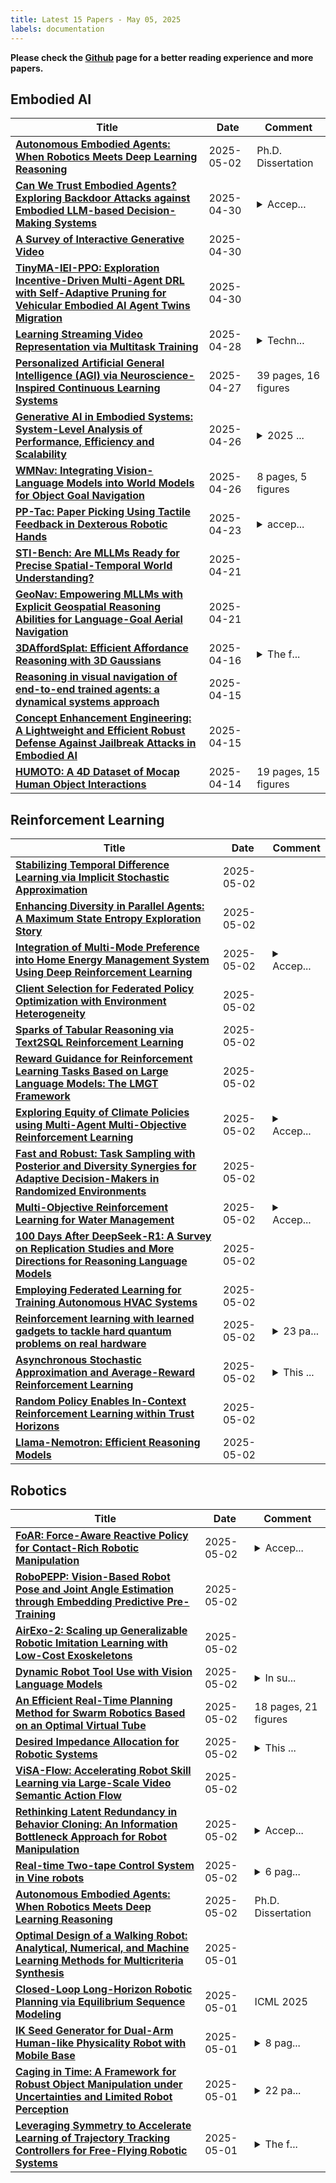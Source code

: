 ```yaml
---
title: Latest 15 Papers - May 05, 2025
labels: documentation
---
```

**Please check the [Github](https://github.com/zezhishao/MTS_Daily_ArXiv) page for a better reading experience and more papers.**

## Embodied AI
| **Title** | **Date** | **Comment** |
| --- | --- | --- |
| **[Autonomous Embodied Agents: When Robotics Meets Deep Learning Reasoning](http://arxiv.org/abs/2505.00935v1)** | 2025-05-02 | Ph.D. Dissertation |
| **[Can We Trust Embodied Agents? Exploring Backdoor Attacks against Embodied LLM-based Decision-Making Systems](http://arxiv.org/abs/2405.20774v3)** | 2025-04-30 | <details><summary>Accep...</summary><p>Accepted paper at ICLR 2025, 31 pages, including main paper, references, and appendix</p></details> |
| **[A Survey of Interactive Generative Video](http://arxiv.org/abs/2504.21853v1)** | 2025-04-30 |  |
| **[TinyMA-IEI-PPO: Exploration Incentive-Driven Multi-Agent DRL with Self-Adaptive Pruning for Vehicular Embodied AI Agent Twins Migration](http://arxiv.org/abs/2505.00055v1)** | 2025-04-30 |  |
| **[Learning Streaming Video Representation via Multitask Training](http://arxiv.org/abs/2504.20041v1)** | 2025-04-28 | <details><summary>Techn...</summary><p>Technical Report. Project Page: https://go2heart.github.io/streamformer</p></details> |
| **[Personalized Artificial General Intelligence (AGI) via Neuroscience-Inspired Continuous Learning Systems](http://arxiv.org/abs/2504.20109v1)** | 2025-04-27 | 39 pages, 16 figures |
| **[Generative AI in Embodied Systems: System-Level Analysis of Performance, Efficiency and Scalability](http://arxiv.org/abs/2504.18945v1)** | 2025-04-26 | <details><summary>2025 ...</summary><p>2025 IEEE International Symposium on Performance Analysis of Systems and Software (ISPASS)</p></details> |
| **[WMNav: Integrating Vision-Language Models into World Models for Object Goal Navigation](http://arxiv.org/abs/2503.02247v4)** | 2025-04-26 | 8 pages, 5 figures |
| **[PP-Tac: Paper Picking Using Tactile Feedback in Dexterous Robotic Hands](http://arxiv.org/abs/2504.16649v1)** | 2025-04-23 | <details><summary>accep...</summary><p>accepted by Robotics: Science and Systems(RSS) 2025</p></details> |
| **[STI-Bench: Are MLLMs Ready for Precise Spatial-Temporal World Understanding?](http://arxiv.org/abs/2503.23765v3)** | 2025-04-21 |  |
| **[GeoNav: Empowering MLLMs with Explicit Geospatial Reasoning Abilities for Language-Goal Aerial Navigation](http://arxiv.org/abs/2504.09587v2)** | 2025-04-21 |  |
| **[3DAffordSplat: Efficient Affordance Reasoning with 3D Gaussians](http://arxiv.org/abs/2504.11218v2)** | 2025-04-16 | <details><summary>The f...</summary><p>The first large-scale 3D Gaussians Affordance Reasoning Benchmark</p></details> |
| **[Reasoning in visual navigation of end-to-end trained agents: a dynamical systems approach](http://arxiv.org/abs/2503.08306v4)** | 2025-04-15 |  |
| **[Concept Enhancement Engineering: A Lightweight and Efficient Robust Defense Against Jailbreak Attacks in Embodied AI](http://arxiv.org/abs/2504.13201v1)** | 2025-04-15 |  |
| **[HUMOTO: A 4D Dataset of Mocap Human Object Interactions](http://arxiv.org/abs/2504.10414v1)** | 2025-04-14 | 19 pages, 15 figures |

## Reinforcement Learning
| **Title** | **Date** | **Comment** |
| --- | --- | --- |
| **[Stabilizing Temporal Difference Learning via Implicit Stochastic Approximation](http://arxiv.org/abs/2505.01361v1)** | 2025-05-02 |  |
| **[Enhancing Diversity in Parallel Agents: A Maximum State Entropy Exploration Story](http://arxiv.org/abs/2505.01336v1)** | 2025-05-02 |  |
| **[Integration of Multi-Mode Preference into Home Energy Management System Using Deep Reinforcement Learning](http://arxiv.org/abs/2505.01332v1)** | 2025-05-02 | <details><summary>Accep...</summary><p>Accepted for publication in ASME journal of engineering for sustainable buildings and cities</p></details> |
| **[Client Selection for Federated Policy Optimization with Environment Heterogeneity](http://arxiv.org/abs/2305.10978v6)** | 2025-05-02 |  |
| **[Sparks of Tabular Reasoning via Text2SQL Reinforcement Learning](http://arxiv.org/abs/2505.00016v2)** | 2025-05-02 |  |
| **[Reward Guidance for Reinforcement Learning Tasks Based on Large Language Models: The LMGT Framework](http://arxiv.org/abs/2409.04744v2)** | 2025-05-02 |  |
| **[Exploring Equity of Climate Policies using Multi-Agent Multi-Objective Reinforcement Learning](http://arxiv.org/abs/2505.01115v1)** | 2025-05-02 | <details><summary>Accep...</summary><p>Accepted to IJCAI 2025, AI and Social Good Track</p></details> |
| **[Fast and Robust: Task Sampling with Posterior and Diversity Synergies for Adaptive Decision-Makers in Randomized Environments](http://arxiv.org/abs/2504.19139v2)** | 2025-05-02 |  |
| **[Multi-Objective Reinforcement Learning for Water Management](http://arxiv.org/abs/2505.01094v1)** | 2025-05-02 | <details><summary>Accep...</summary><p>Accepted to AAMAS 2025</p></details> |
| **[100 Days After DeepSeek-R1: A Survey on Replication Studies and More Directions for Reasoning Language Models](http://arxiv.org/abs/2505.00551v2)** | 2025-05-02 |  |
| **[Employing Federated Learning for Training Autonomous HVAC Systems](http://arxiv.org/abs/2405.00389v2)** | 2025-05-02 |  |
| **[Reinforcement learning with learned gadgets to tackle hard quantum problems on real hardware](http://arxiv.org/abs/2411.00230v2)** | 2025-05-02 | <details><summary>23 pa...</summary><p>23 pages, 13 figures. Comments are encouraged</p></details> |
| **[Asynchronous Stochastic Approximation and Average-Reward Reinforcement Learning](http://arxiv.org/abs/2409.03915v2)** | 2025-05-02 | <details><summary>This ...</summary><p>This revision adds sharper convergence results based on shadowing properties, along with a substantial Section 5 containing their proofs. The material in this paper extends the authors' earlier results reported in arXiv:2408.16262 and arXiv:2312.15091. It incorporates and subsumes the results of arXiv:2312.15091 and serves as Part II of arXiv:2408.16262</p></details> |
| **[Random Policy Enables In-Context Reinforcement Learning within Trust Horizons](http://arxiv.org/abs/2410.19982v3)** | 2025-05-02 |  |
| **[Llama-Nemotron: Efficient Reasoning Models](http://arxiv.org/abs/2505.00949v1)** | 2025-05-02 |  |

## Robotics
| **Title** | **Date** | **Comment** |
| --- | --- | --- |
| **[FoAR: Force-Aware Reactive Policy for Contact-Rich Robotic Manipulation](http://arxiv.org/abs/2411.15753v2)** | 2025-05-02 | <details><summary>Accep...</summary><p>Accepted to Robotics and Automation Letters. 9 pages, 5 figures</p></details> |
| **[RoboPEPP: Vision-Based Robot Pose and Joint Angle Estimation through Embedding Predictive Pre-Training](http://arxiv.org/abs/2411.17662v2)** | 2025-05-02 |  |
| **[AirExo-2: Scaling up Generalizable Robotic Imitation Learning with Low-Cost Exoskeletons](http://arxiv.org/abs/2503.03081v2)** | 2025-05-02 |  |
| **[Dynamic Robot Tool Use with Vision Language Models](http://arxiv.org/abs/2505.01399v1)** | 2025-05-02 | <details><summary>In su...</summary><p>In submission and under review</p></details> |
| **[An Efficient Real-Time Planning Method for Swarm Robotics Based on an Optimal Virtual Tube](http://arxiv.org/abs/2505.01380v1)** | 2025-05-02 | 18 pages, 21 figures |
| **[Desired Impedance Allocation for Robotic Systems](http://arxiv.org/abs/2505.01308v1)** | 2025-05-02 | <details><summary>This ...</summary><p>This work has been submitted for possible publication in IEEE</p></details> |
| **[ViSA-Flow: Accelerating Robot Skill Learning via Large-Scale Video Semantic Action Flow](http://arxiv.org/abs/2505.01288v1)** | 2025-05-02 |  |
| **[Rethinking Latent Redundancy in Behavior Cloning: An Information Bottleneck Approach for Robot Manipulation](http://arxiv.org/abs/2502.02853v3)** | 2025-05-02 | <details><summary>Accep...</summary><p>Accepted by ICML 2025</p></details> |
| **[Real-time Two-tape Control System in Vine robots](http://arxiv.org/abs/2505.00969v1)** | 2025-05-02 | <details><summary>6 pag...</summary><p>6 pages 8 figures; submitted to IROS2025</p></details> |
| **[Autonomous Embodied Agents: When Robotics Meets Deep Learning Reasoning](http://arxiv.org/abs/2505.00935v1)** | 2025-05-02 | Ph.D. Dissertation |
| **[Optimal Design of a Walking Robot: Analytical, Numerical, and Machine Learning Methods for Multicriteria Synthesis](http://arxiv.org/abs/2505.00923v1)** | 2025-05-01 |  |
| **[Closed-Loop Long-Horizon Robotic Planning via Equilibrium Sequence Modeling](http://arxiv.org/abs/2410.01440v5)** | 2025-05-01 | ICML 2025 |
| **[IK Seed Generator for Dual-Arm Human-like Physicality Robot with Mobile Base](http://arxiv.org/abs/2505.00871v1)** | 2025-05-01 | <details><summary>8 pag...</summary><p>8 pages, 12 figures, 4 tables</p></details> |
| **[Caging in Time: A Framework for Robust Object Manipulation under Uncertainties and Limited Robot Perception](http://arxiv.org/abs/2410.16481v4)** | 2025-05-01 | <details><summary>22 pa...</summary><p>22 pages, 26 figures, video available at: https://www.youtube.com/watch?v=Ag_jTzazuSM</p></details> |
| **[Leveraging Symmetry to Accelerate Learning of Trajectory Tracking Controllers for Free-Flying Robotic Systems](http://arxiv.org/abs/2409.11238v3)** | 2025-05-01 | <details><summary>The f...</summary><p>The first three authors contributed equally to this work. This updated version reflects the final version to appear at IEEE International Conference on Robotics and Automation (ICRA) 2025</p></details> |

